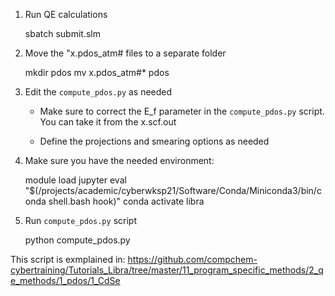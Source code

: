 
1.  Run QE calculations 

    sbatch submit.slm

2.  Move the "x.pdos_atm# files to a separate folder

    mkdir pdos
    mv x.pdos_atm#* pdos

3. Edit the `compute_pdos.py` as needed

   * Make sure to correct the E_f parameter in the `compute_pdos.py` script. 
     You can take it from the x.scf.out

   * Define the projections and smearing options as needed

4. Make sure you have the needed environment:

    module load jupyter
    eval "$(/projects/academic/cyberwksp21/Software/Conda/Miniconda3/bin/conda shell.bash hook)"
    conda activate libra

5.  Run `compute_pdos.py` script

    python compute_pdos.py


   This script is exmplained in: https://github.com/compchem-cybertraining/Tutorials_Libra/tree/master/11_program_specific_methods/2_qe_methods/1_pdos/1_CdSe



